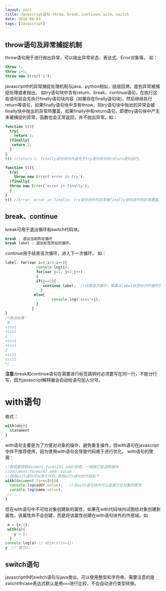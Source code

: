 ```yaml
---
layout: post
title: Javascript语句-throw、break、continue、with、switch
date: 2016-06-03
tags: [Javascript]
---
```


## throw语句及异常捕捉机制
throw语句用于进行抛出异常，可以抛出异常状态、表达式、Error对象等。
如：

```javascript
throw 1;
throw 1+1;
throw new Error('1');
```
javascript中的异常捕捉处理机制与java、python相似，层层回溯，直到异常被捕捉处理或者抛出。
如try语句块中含有return、break、continue语句，在执行这些语句前会先执行finally语句块内容（如果存在finally语句块)，然后继续执行return等语句，如果finally语句块中含有throw，则try语句块中抛出的异常会被finally块中抛出的异常所覆盖，如果finally中有return语句，即使try语句块中产生未被捕捉的异常，函数也会正常返回，并不抛出异常。如：

```javascript
function t(){
  try{
    return 1;
  }finally{
   return 2;
  }
}
t() //return 2; finally语句块中内容先于try语句块中的return语句运行。
```

```javascript
function t(){
  try{
    throw new Error('error in try');
  }finally{
  throw new Error('error in finally');
  }
}
t() //Error: error in finally; try语句块中的异常被finally语句块中的异常覆盖。
```

## break、continue
break可用于退出循环和switch代码块。

```javascript
break ; 退出当前所在循环
break label ; 退出标签所在的循环。
```

continue用于结束该次循环，进入下一次循环， 如：

```javascript
label: for(var i=0;i<3;i++){
              console.log(i);
              for(var j=1; j<3;j++) 
              {
              if(j==2){
                 continue label;  //结束该次循环，接着从label标签标识的循环开始
                }
             else{
                     console.log('ssss'+j);
              }
            }
}
/*输出结果：
 0
ssss1
ssss2
1
ssss1
ssss2
2
ssss1
ssss2
*/
```
<strong>注意:</strong>break和continue语句在需要进行标签跳转时必须要写在同一行，不能分行写，因为javascript解释器会自动给语句加入分号。

# with语句
格式：

```javascript
with(obj){
  statement
}
```
with语句主要是为了方便对对象的操作，避免重复操作，但with语句在javascript中并不推荐使用，因为使用with语句会导致代码难于进行优化。
with语句的使用：

```javascript
//倘若要获取docment.forms[0].addr的值，一般我们会这样操作
//document.forms[0].addr.value
//使用with语句可以简化代码,使用with语句的代码如下
with(document.forms[0]){
  console.log(addr.value);   //在with语句块内可以直接方位对象的属性
  console.log(name.value);
 // ...
}

```
但在with语句中不可给对象创建新的属性，如果在with代码块内试图给对象创建新属性，该属性并不会创建，而是将该属性创建在with语句块外的作用域。如

```javascript
 a = {x:1};
 with(a){
    y = 1;
  }
console.log(a) // object({x=1})
y  // 值为1;
```   
## switch语句
javascript中的switch语句与java类似，可以使用整型和字符串，需要注意的是swicht中case表达式默认是用```===```进行比较，不会自动进行类型转换。

